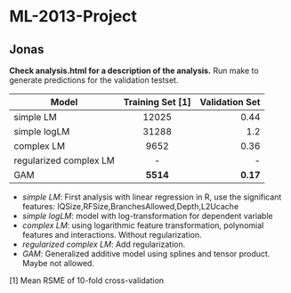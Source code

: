 ML-2013-Project
===============

Jonas
---
**Check analysis.html for a description of the analysis.**
Run make to generate predictions for the validation testset.

| Model        | Training Set [1]   | Validation Set  |
| -------------     |:-------------:| -----:|
| simple LM                 | 12025 | 0.44  |
| simple logLM              | 31288 | 1.2   |
| complex LM                | 9652  | 0.36  |
| regularized complex LM    |   -    |   -    |
| GAM                       |   **5514**    |   **0.17**   |

-   *simple LM*: First analysis with linear regression in R, use the significant features: IQSize,RFSize,BranchesAllowed,Depth,L2Ucache
-   *simple logLM*: model with log-transformation for dependent variable
-   *complex LM*: using logarithmic feature transformation, polynomial features and interactions. Without regularization.
-   *regularized complex LM*: Add regularization.
-   *GAM*: Generalized additive model using splines and tensor product. Maybe not allowed.

[1] Mean RSME of 10-fold cross-validation
